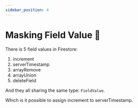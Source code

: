 ```yaml
---
sidebar_position: 4
---
```


# Masking Field Value 🍁

There is 5 field values in Firestore:

1. increment
2. serverTimestamp
3. arrayRemove
4. arrayUnion
5. deleteField

And they all sharing the same type: `FieldValue`.

Which is it possible to assign increment to serverTimestamp.
